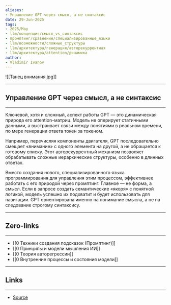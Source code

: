 ```yaml
---
aliases: 
- Управление GPT через смысл, а не синтаксис 
date: 29-Jun-2025
tags:
- 2025/May
- llm/концепция/смысл_vs_синтаксис
- промптинг/сравнение/специализированные_языки
- llm/возможности/сложные_структуры
- llm/архитектура/генерация/авторекуррентная
- llm/архитектура/attention/динамика
author:
- Vladimir Ivanov
---
```

![[Танец внимания.jpg]]

-----
##  Управление GPT через смысл, а не синтаксис 
-----
Ключевой, хотя и сложный, аспект работы GPT — это динамическая природа его attention-матриц. Модель не оперирует статичными данными, а выстраивает связи между понятиями в реальном времени, по мере генерации ответа токен за токеном. 

Например, перечисляя компоненты двигателя, GPT последовательно смещает «внимание» с одного элемента на другой, а не обращается к готовому списку. Этот авторекуррентный механизм позволяет обрабатывать сложные иерархические структуры, особенно в длинных ответах.

Вместо создания нового, специализированного языка программирования для управления этим процессом, эффективнее работать с его природой через промптинг. Главное — не форма, а смысл. Если в запросе создать семантические «якоря» с понятной логикой, модель успешно их подхватит и будет использовать для навигации. GPT ориентирована именно на понимание смысла, а не на следование строгому синтаксису.

---
## Zero-links
---
- [[0 Техники создания подсказок (Промптинг)]]
- [[0 Принципы и модели мышления ИИ]]
- [[0 Теория авторегрессии]]
- [[0 Внутренние процессы и состояния модели]]


---
## Links
---
- [Source](https://t.me/turboproject/1654)